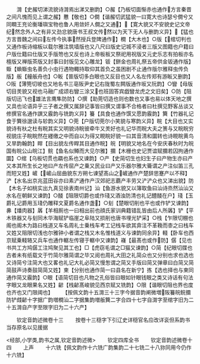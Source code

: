 <!-- { "loadSidebar": true } -->
　　潸【史赧切涕流貌诗潸焉出涕又删韵】○赧【乃板切面惭赤也通作方言秦晋之间凡愧而见上谓之赧】戁【敬也】○僴【谐赧切武猛貌一曰寛大也诗瑟兮僩兮又同瞷王充论衡璠璵宝物也鲁人用敛奸人僴之又通】【寛大貌又不安貌史记文帝纪然念外人之有非又劲忿貌唐书王叔文传然以为天下无人与删韵义异】【猛也方言晋魏之间曰左传今执事然授兵登陴通作】橺【大木也】○版【绾切判也又通作板诗缩板以载尔雅注筑墙版也又八尺曰版史记城不浸者三版又图籍也户籍曰户版仕籍曰仕版又手版笏也又反也诗上帝板板又祭祀用祝版又元史乐志有拍板亦名檀版又禅版茶版又封事曰封版见文心雕龙】钣【鉼金也周礼祭五帝供金钣通作版】蝂【蝜蝂虫名善负小虫行遇物輙持取仰其首负之虽困剧不止通作版尔雅释虫传负版】舨【艟舨舟也】○眅【普版切多白眼也又反目也又人名左传郑有游眅又删韵】○阪【薄筦切坡也又地名书三亳阪尹史记右陇蜀左闗版通作坂又阮韵】○矕【母版切目羙貌又视也马融广成颂右矕三涂又也班固答宾戯矕龙虎之文旧矣】○防【阻版切迅飞也雄法言鹰隼防防】○撰【助莞切造也则也数也又事也易以体天地之撰又具也论语异乎三子者之撰又属辞记事皆曰撰又谓事不合格者曰杜撰见野客丛谈又修撰官名通作譔又霰韵与铣韵义异】籑【具食也通作馔又愿韵霰韵】簨【竹器礼记食于簨徐邈读与轸韵义异】○莞【户版切莞尔小笑貌与寒韵义异】睆【大目也又实貌诗有杕之杜有睆其实又明貌诗睆彼牵牛又羙好也礼记华而睆大夫之箦与又睆睆穷视貌庄子睆睆然在纆缴之中而自以为得又睍睆好貌一曰其音清和圜转也诗睍睆黄鸟又旱韵翰韵】睅【目出貌左传睅其目通作睆】皖【明貌又地名在今安庆春秋时为皖国有皖公山皖江】鲩【鱼名似鳟而大见尔雅】攌【木栅也史记贾谊赋攌若囚拘通作圜】○绾【乌板切贯也羂也系也又谏韵】○产【史简切生也妇生子曰产物生亦曰产又本其所生长之地曰产左传屈产之乗又民业曰产又乐器尔雅大籥谓之产注似笛三孔而短又姓】嵼【嵼山屈曲貌东方朔七谏望髙山之嵼通作产楚辞思蹇产以不释】浐【水名出京兆蓝田谷亦曰素浐通作产汉郊祀志覇产丰劳又浐浐众也又涕出貌】防【木名子如桃实出九真见徐表南州记】汕【鱼游水貌又以簿取鱼曰汕诗烝然汕汕又水名在朝鲜又谏韵】○醆【阻限切爵也或作琖又酒浊防清也礼记醴醆在户】琖【玉爵礼记爵用玉琖仍雕释文夏爵名通作盏】○刬【楚眼切削也平也或作铲又谏韵】丳【燔肉器】羼【羊相厠也一曰相出前也顔氏家训典籍错乱皆由后人所羼】铲【平木铁器又与刬同木华海赋铲临崖之阜陆又损削也唐书埋光铲采】○栈【乍限切棚也阁也阁木为路曰栈道又车名周礼士乗栈车考工记栈车欲其弇注不革鞔而桼之曰栈车又姓又阻限切浅也尔雅钟小者谓之栈又木名惟栈道义与谏韵同余异】輚【卧车也西京赋乗輚辂又兵车也通作轏左传寝于轏中又谏韵】嶘【最髙也或作防】僝【见也书共工方鸠僝工注鸠聚见其工也】□【虎窃毛谓之□猫又谏韵】○简【纪眼切牒也古者未有纸载文于竹简尔雅简谓之毕又阅也周礼大田之礼简众也又分别也求也选也又诗简兮注简大也又畧也礼记大礼必简又慢怱谓之简又手版曰简又弹章曰白简又简简鼓声诗奏鼓简简又姓】柬【分别也通作简一曰县名在新宁】拣【选也择也与柬同通作简又霰韵】○眼【语简切目也凡物之孔俗皆曰眼如针眼钱眼之类又诗话有句法字眼又龙眼果名又姓】齴【栈齴髙峻貌见西京赋又铣韵】○限【谐眼切阻也界也度也齐也又门限阈也】
　　【按佩文韵十五潸三十三字今据音韵阐微増阪籑皖鲩攌防铲虥齴十字据广韵増橺汕二字据集韵増舨簨二字合四十七字自潸字至绾字旧为二十五潸自产字至限字旧为二十六产】









　　钦定音韵述微卷十三
　　按卷十三穏字下引辽史详穏官名应改详衮但系韵书当存原名以见援据














<经部,小学类,韵书之属,钦定音韵述微>
　　钦定四库全书
　　钦定音韵述微卷十四
　　上声
　　十六铣【佩文韵作十六铣广韵集韵二十七铣二十八狝同用今仍作十六铣】
